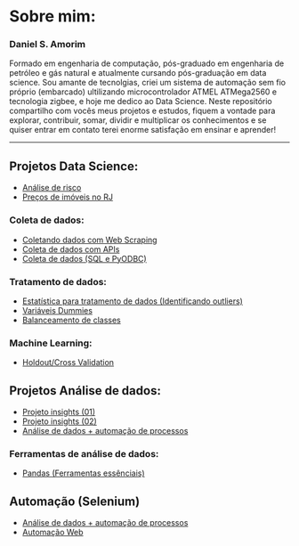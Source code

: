 # Sobre mim:
<h3>Daniel S. Amorim</h3>
Formado em engenharia de computação, pós-graduado em engenharia de petróleo e gás natural e atualmente cursando pós-graduação em data science. Sou amante de tecnolgias, criei um sistema de automação sem fio próprio (embarcado) ultilizando microcontrolador ATMEL ATMega2560 e tecnologia zigbee, e hoje me dedico ao Data Science. Neste repositório compartilho com vocês meus projetos e estudos, fiquem a vontade para explorar, contribuir, somar, dividir e multiplicar os conhecimentos e se quiser entrar em contato terei enorme satisfação em ensinar e aprender!
<hr>

## Projetos Data Science:

- [Análise de risco](https://github.com/dev-daniel-amorim/Data_science-Analise-de-risco)
- [Preços de imóveis no RJ](https://github.com/dev-daniel-amorim/DS-Machine_learning)

### Coleta de dados:

- [Coletando dados com Web Scraping](https://github.com/dev-daniel-amorim/Coleta_de_dados-WebScraping)
- [Coleta de dados com APIs](https://github.com/dev-daniel-amorim/Coleta_de_dados-APIs)
- [Coleta de dados (SQL e PyODBC)](https://github.com/dev-daniel-amorim/PyODBC-Integracao_python_SQL)

### Tratamento de dados:

- [Estatística para tratamento de dados (Identificando outliers)](https://github.com/dev-daniel-amorim/AD-Estatistica/blob/main/README.md)
- [Variáveis Dummies](https://github.com/dev-daniel-amorim/DS-Variaveis_Dummies)
- [Balanceamento de classes](https://github.com/dev-daniel-amorim/DS-Balanceamento_de_classes/blob/main/README.md)

### Machine Learning:

- [Holdout/Cross Validation](https://github.com/dev-daniel-amorim/ML-Tecnicas)

## Projetos Análise de dados:

- [Projeto insights (01)](https://github.com/dev-daniel-amorim/AD-Insights_01)
- [Projeto insights (02)](https://github.com/dev-daniel-amorim/AD-Insights_02)
- [Análise de dados + automação de processos](https://github.com/dev-daniel-amorim/AD-Automacao_de_processos/blob/main/README.md)

### Ferramentas de análise de dados:

- [Pandas (Ferramentas essênciais)](https://github.com/dev-daniel-amorim/Analise_de_dados-Ferramentas)

## Automação (Selenium)

- [Análise de dados + automação de processos](https://github.com/dev-daniel-amorim/AD-Automacao_de_processos/blob/main/README.md)
- [Automação Web](https://github.com/dev-daniel-amorim/DS-Automacao_web)

